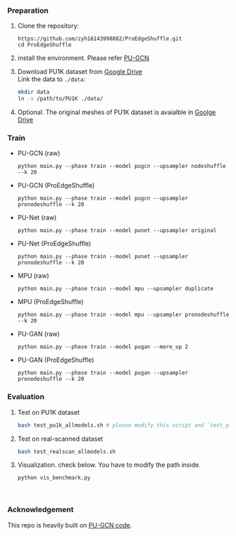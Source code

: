 ### Preparation

1. Clone the repository:

   ```shell
   https://github.com/zyh16143998882/ProEdgeShuffle.git
   cd ProEdgeShuffle
   ```
   
2. install the environment. Please refer [PU-GCN](https://github.com/guochengqian/PU-GCN)

3. Download PU1K dataset from [Google Drive](https://drive.google.com/file/d/1oTAx34YNbL6GDwHYL2qqvjmYtTVWcELg/view?usp=sharing)  
    Link the data to `./data`:

    ```bash
    mkdir data
    ln -s /path/to/PU1K ./data/
    ```
4. Optional. The original meshes of PU1K dataset is avaialble in [Goolge Drive](https://drive.google.com/file/d/1tnMjJUeh1e27mCRSNmICwGCQDl20mFae/view?usp=sharing)
    
### Train



-  PU-GCN (raw)
    ```shell
    python main.py --phase train --model pugcn --upsampler nodeshuffle --k 20 
    ```
   
-  PU-GCN (ProEdgeShuffle)
    ```shell
    python main.py --phase train --model pugcn --upsampler pronodeshuffle --k 20 
    ```

-  PU-Net (raw)
    ```
    python main.py --phase train --model punet --upsampler original  
    ```
   
-  PU-Net (ProEdgeShuffle)
    ```shell
    python main.py --phase train --model punet --upsampler pronodeshuffle --k 20 
    ```

-  MPU (raw)
    ```
    python main.py --phase train --model mpu --upsampler duplicate 
    ```

-  MPU (ProEdgeShuffle)
    ```shell
    python main.py --phase train --model mpu --upsampler pronodeshuffle --k 20 
    ```

-  PU-GAN (raw)
    ```
    python main.py --phase train --model pugan --more_up 2 
    ```
   
-  PU-GAN (ProEdgeShuffle)
    ```shell
    python main.py --phase train --model pugan --upsampler pronodeshuffle --k 20 
    ```



### Evaluation

1. Test on PU1K dataset
   ```bash
   bash test_pu1k_allmodels.sh # please modify this script and `test_pu1k.sh` if needed
   ```

5. Test on real-scanned dataset

    ```bash
    bash test_realscan_allmodels.sh
    ```

6. Visualization. 
    check below. You have to modify the path inside. 
    
    ```bash
    python vis_benchmark.py
    ```



​    
### Acknowledgement
This repo is heavily built on [PU-GCN code](https://github.com/guochengqian/PU-GCN).


